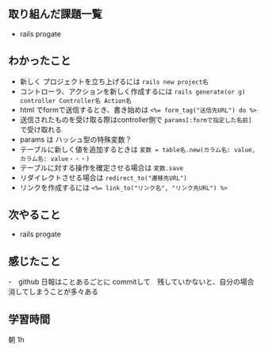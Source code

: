 ## 取り組んだ課題一覧
- rails progate
## わかったこと
- 新しく プロジェクトを立ち上げるには `rails new project名`
- コントローラ、アクションを新しく作成するには `rails generate(or g) controller Controller名 Action名`
- html でformで送信するとき、書き始めは `<%= form_tag("送信先URL") do %>`
- 送信されたものを受け取る際はcontroller側で `params[:formで指定した名前]`で受け取れる
- params は ハッシュ型の特殊変数？
- テーブルに新しく値を追加するときは `変数 = table名.new(カラム名: value, カラム名: value・・・)`
- テーブルに対する操作を確定させる場合は `変数.save`
- リダイレクトさせる場合は `redirect_to("遷移先URL")`
- リンクを作成するには `<%= link_to("リンク名", "リンク先URL") %>`

## 次やること
- rails progate
## 感じたこと
-　github 日報はことあるごとに commitして　残していかないと、自分の場合消してしまうことが多々ある
## 学習時間
朝 1h
